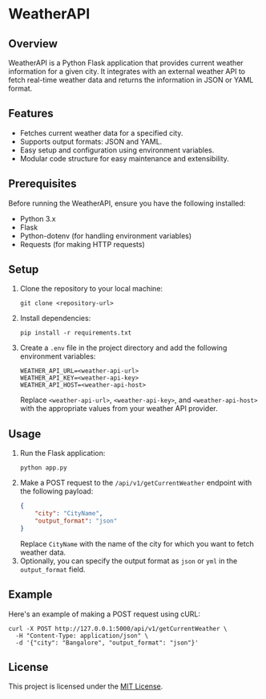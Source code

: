 # WeatherAPI

## Overview
WeatherAPI is a Python Flask application that provides current weather information for a given city. It integrates with an external weather API to fetch real-time weather data and returns the information in JSON or YAML format.

## Features
- Fetches current weather data for a specified city.
- Supports output formats: JSON and YAML.
- Easy setup and configuration using environment variables.
- Modular code structure for easy maintenance and extensibility.

## Prerequisites
Before running the WeatherAPI, ensure you have the following installed:
- Python 3.x
- Flask
- Python-dotenv (for handling environment variables)
- Requests (for making HTTP requests)

## Setup
1. Clone the repository to your local machine:
   ```
   git clone <repository-url>
   ```
2. Install dependencies:
   ```
   pip install -r requirements.txt
   ```
3. Create a `.env` file in the project directory and add the following environment variables:
   ```
   WEATHER_API_URL=<weather-api-url>
   WEATHER_API_KEY=<weather-api-key>
   WEATHER_API_HOST=<weather-api-host>
   ```
   Replace `<weather-api-url>`, `<weather-api-key>`, and `<weather-api-host>` with the appropriate values from your weather API provider.

## Usage
1. Run the Flask application:
   ```
   python app.py
   ```
2. Make a POST request to the `/api/v1/getCurrentWeather` endpoint with the following payload:
   ```json
   {
       "city": "CityName",
       "output_format": "json"
   }
   ```
   Replace `CityName` with the name of the city for which you want to fetch weather data.
3. Optionally, you can specify the output format as `json` or `yml` in the `output_format` field.

## Example
Here's an example of making a POST request using cURL:
   ```
   curl -X POST http://127.0.0.1:5000/api/v1/getCurrentWeather \
     -H "Content-Type: application/json" \
     -d '{"city": "Bangalore", "output_format": "json"}'
   ```

## License
This project is licensed under the [MIT License](LICENSE).
